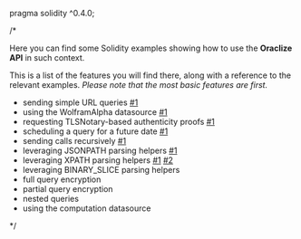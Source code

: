 pragma solidity ^0.4.0;

/*

Here you can find some Solidity examples showing how to use the **Oraclize API** in such context.

This is a list of the features you will find there, along with a reference to the relevant examples. *Please note that the most basic features are first.*

* sending simple URL queries [#1](./DieselPricePeg.sol)
* using the WolframAlpha datasource [#1](./WolframAlpha.sol)
* requesting TLSNotary-based authenticity proofs [#1](./KrakenPriceTicker.sol)
* scheduling a query for a future date [#1](./KrakenPriceTicker.sol)
* sending calls recursively [#1](./KrakenPriceTicker.sol)
* leveraging JSONPATH parsing helpers [#1](./KrakenPriceTicker.sol)
* leveraging XPATH parsing helpers [#1](./DieselPricePeg.sol)  [#2](./YoutubeViews.sol)
* leveraging BINARY_SLICE parsing helpers
* full query encryption
* partial query encryption
* nested queries
* using the computation datasource

*/
